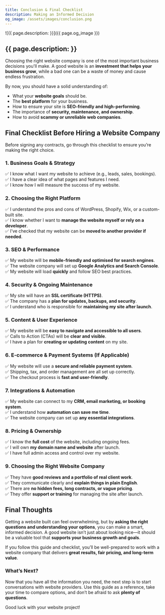 ```yaml
---
title: Conclusion & Final Checklist
description: Making an Informed Decision
og_image: /assets/images/conclusion.png
---
```


![{{ page.description: }}]({{ page.og_image }})

## {{ page.description: }}

Choosing the right website company is one of the most important business
decisions you'll make. A good website is an **investment that helps your
business grow**, while a bad one can be a waste of money and cause endless
frustration.

By now, you should have a solid understanding of:

- What your **website goals** should be.
- The **best platform** for your business.
- How to ensure your site is **SEO-friendly and high-performing**.
- The importance of **security, maintenance, and ownership**.
- How to avoid **scammy or unreliable web companies**.

## Final Checklist Before Hiring a Website Company

Before signing any contracts, go through this checklist to ensure you’re
making the right choice.

### **1. Business Goals & Strategy**

✅ I know what I want my website to achieve (e.g., leads, sales, bookings).  
✅ I have a clear idea of what pages and features I need.  
✅ I know how I will measure the success of my website.  

### **2. Choosing the Right Platform**

✅ I understand the pros and cons of WordPress, Shopify, Wix, or a custom-built site.  
✅ I know whether I want to **manage the website myself or rely on a developer**.  
✅ I’ve checked that my website can be **moved to another provider if needed**.  

### **3. SEO & Performance**

✅ My website will be **mobile-friendly and optimised for search engines**.  
✅ The website company will set up **Google Analytics and Search Console**.  
✅ My website will load **quickly** and follow SEO best practices.  

### **4. Security & Ongoing Maintenance**

✅ My site will have an **SSL certificate (HTTPS)**.  
✅ The company has a **plan for updates, backups, and security**.  
✅ I understand who is responsible for **maintaining my site after launch**.  

### **5. Content & User Experience**

✅ My website will be **easy to navigate and accessible to all users**.  
✅ Calls to Action (CTAs) will be **clear and visible**.  
✅ I have a plan for **creating or updating content** on my site.  

### **6. E-commerce & Payment Systems (If Applicable)**

✅ My website will use a **secure and reliable payment system**.  
✅ Shipping, tax, and order management are all set up correctly.  
✅ The checkout process is **fast and user-friendly**.  

### **7. Integrations & Automation**

✅ My website can connect to my **CRM, email marketing, or booking system**.  
✅ I understand how **automation can save me time**.  
✅ The website company can set up **any essential integrations**.  

### **8. Pricing & Ownership**

✅ I know the **full cost** of the website, including ongoing fees.  
✅ I will own **my domain name and website** after launch.  
✅ I have full admin access and control over my website.  

### **9. Choosing the Right Website Company**

✅ They have **good reviews and a portfolio of real client work**.  
✅ They communicate clearly and **explain things in plain English**.  
✅ There are **no hidden fees, long contracts, or vague pricing**.  
✅ They offer **support or training** for managing the site after launch.  

## Final Thoughts

Getting a website built can feel overwhelming, but by **asking the right
questions and understanding your options**, you can make a smart, informed
decision. A good website isn’t just about looking nice—it should be a
valuable tool that **supports your business growth and goals**.

If you follow this guide and checklist, you’ll be well-prepared to work
with a website company that delivers **great results, fair pricing, and
long-term value**.

### **What’s Next?**

Now that you have all the information you need, the next step is to start
conversations with website providers. Use this guide as a reference, take
your time to compare options, and don’t be afraid to ask **plenty of
questions**.

Good luck with your website project!
